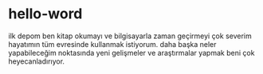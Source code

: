 # hello-word
ilk depom
ben kitap okumayı ve bilgisayarla zaman geçirmeyi çok severim hayatımın tüm evresinde kullanmak istiyorum.
daha başka neler yapabileceğim noktasında yeni gelişmeler ve araştırmalar yapmak beni çok heyecanladırıyor.
